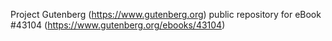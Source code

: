Project Gutenberg (https://www.gutenberg.org) public repository for eBook #43104 (https://www.gutenberg.org/ebooks/43104)
